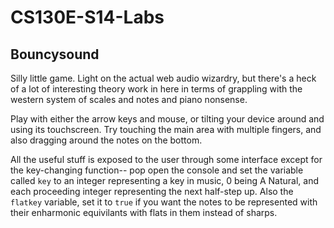 CS130E-S14-Labs
===============

Bouncysound
-----------

Silly little game. Light on the actual web audio wizardry, but there's a heck 
of a lot of interesting theory work in here in terms of grappling with the 
western system of scales and notes and piano nonsense.

Play with either the arrow keys and mouse, or tilting your device around and 
using its touchscreen. Try touching the main area with multiple fingers, and 
also dragging around the notes on the bottom.

All the useful stuff is exposed to the user through some interface except for 
the key-changing function-- pop open the console and set the variable called 
`key` to an integer representing a key in music, 0 being A Natural, and each 
proceeding integer representing the next half-step up. Also the `flatkey` 
variable, set it to `true` if you want the notes to be represented with their 
enharmonic equivilants with flats in them instead of sharps.
